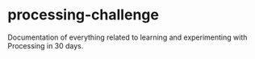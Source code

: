 # processing-challenge
Documentation of everything related to learning and experimenting with Processing in 30 days.
